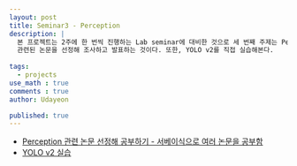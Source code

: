 ```yaml
---
layout: post
title: Seminar3 - Perception
description: |
  본 프로젝트는 2주에 한 번씩 진행하는 Lab seminar에 대비한 것으로 세 번째 주제는 Perception과
  관련된 논문을 선정해 조사하고 발표하는 것이다. 또한, YOLO v2를 직접 실습해본다.
  
tags:
  - projects
use_math : true
comments : true
author: Udayeon

published: true
---
```


- [Perception 관련 논문 선정해 공부하기 - 서베이식으로 여러 논문을 공부함](https://udayeon.github.io/2021/07/14/pathplanningpaper/)
- [YOLO v2 실습](https://udayeon.github.io/2021/07/03/matlab/)

